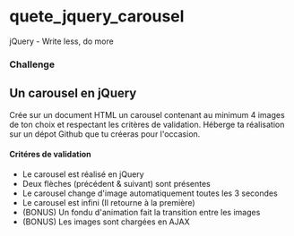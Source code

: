 # quete_jquery_carousel
 jQuery - Write less, do more


### Challenge
Un carousel en jQuery
------
Crée sur un document HTML un carousel contenant au minimum 4 images de ton choix et respectant les critères de validation.
Héberge ta réalisation sur un dépot Github que tu créeras pour l'occasion.

#### Critéres de validation
* Le carousel est réalisé en jQuery
* Deux flèches (précédent & suivant) sont présentes
* Le carousel change d'image automatiquement toutes les 3 secondes
* Le carousel est infini (Il retourne à la première)
* (BONUS) Un fondu d'animation fait la transition entre les images
* (BONUS) Les images sont chargées en AJAX
